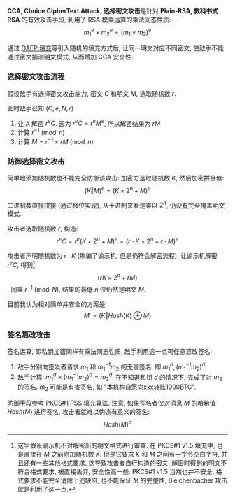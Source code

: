 **CCA, Choice CipherText Attack, 选择密文攻击**是针对 **Plain-RSA, 教科书式 RSA** 的有效攻击手段, 利用了 RSA 模乘运算的乘法同态性质: $$m_{1}^{e}\times m_{2}^{e}=(m_{1}\times m_{2})^{e}$$

通过 [OAEP 填充](../PKCS1.md)等引入随机的填充方式后, 让同一明文对应不同密文, 使敌手不能通过密文猜测明文模式, 从而增加 CCA 安全性.

### 选择密文攻击流程

假设敌手有选择密文攻击能力, 密文 $C$ 和明文 $M$, 选取随机数 $r$. 

此时敌手已知 $(C, e, N, r)$

1. 让 A 解密 $r^eC$. 因为 $r^eC=r^eM^e$, 所以解密结果为 $rM$
2. 计算 $r^{-1}\pmod{n}$
3. 计算 $M=r^{-1}\times rM\pmod{n}$

### 防御选择密文攻击

简单地添加随机数也不能完全防御该攻击: 加密方选取随机数 $K$, 然后加密拼接值: $$(K\Vert M)^{e}=(K\times{2^{n}}+M)^{e}$$

二进制数直接拼接 (通过移位实现), 从十进制来看是乘以 $2^{n}$, 仍没有完全掩盖明文模式. 

攻击者选取随机数 $r$, 构造: $$r^{e}C=r^{e}(K\times 2^{n}+M)^{e}=(r\cdot K\times 2^{n}+r\cdot M)^{e}$$

攻击者声明随机数为 $r\cdot K$ (欺骗了谕示机, 但是仍符合解密流程), 让谕示机解密 $r^{e}C$, 得到[^1] $$(rK\times 2^{n}+rM)$$, 同乘 ${} r^{-1}\pmod N {}$, 结果的最低 $n$ 位仍然是明文 $M$.

目前我认为相对简单并安全的方案是: $$M'=(K\Vert Hash(K)\oplus M)$$

[^1]: 这里假设谕示机不对解密出的明文格式进行审查. 在 PKCS#1 v1.5 填充中, 也是直接在 $M$ 之前附加随机数 $K$. 但是它要求 $K$ 和 $M$ 之间有一字节空白字符, 并且还有一些其他格式要求, 这导致攻击者自行构造的密文, 解密时得到的明文不符合格式要求, 被直接丢弃, 安全性高一些. PKCS#1 v1.5 当然也并不安全, 格式要求不能完全消除上述缺陷, 也不能保证 $M$ 的完整性, Bleichenbacher 攻击就是利用了这一点.

### 签名篡改攻击

签名运算, 即私钥加密同样有乘法同态性质. 敌手利用这一点可任意篡改签名:
1. 敌手分别向签发者请求 $m_{1}$ 和 $m_{1}^{-1}m_{2}$ 的无害签名, 即 $m_{1}^{d},(m_{1}^{-1}m_{2})^{d}$
2. 敌手计算: $m_{1}^{d}\times (m_{1}^{-1}m_{2})^{d}=m_{2}^{d}$, 在不知道私钥 $d$ 的情况下, 完成了对 $m_{2}$ 的签名. $m_{2}$ 可能是有害签名, 如 "本机构自愿向xxx转账1000BTC". 

防御手段参考 [PKCS#1 PSS 填充算法](../PKCS1.md). 注意, 如果签名者仅对消息 $M$ 的哈希值 $Hash(M)$ 进行签名, 攻击者就难以伪造有意义的签名: $$Hash(M)^{d}$$